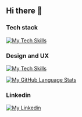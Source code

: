 ## Hi there 👋

### Tech stack
[![My Tech Skills](https://skillicons.dev/icons?i=react,sass,vite,js,ts,html,css,cs)](https://skillicons.dev)

### Design and UX
[![My Tech Skills](https://skillicons.dev/icons?i=figma,ps,ai)](https://skillicons.dev)

[![My GitHub Language Stats](https://github-readme-stats.vercel.app/api/top-langs/?username=jessicaagren&layout=compact&langs_count=5&theme=ambient_gradient&hide_border=true)]()





### Linkedin

[![My Linkedin](https://skillicons.dev/icons?i=linkedin)](https://www.linkedin.com/in/jessicaagren/)


<!--
![My GitHub stats](https://github-readme-stats.vercel.app/api?username=jessicaagren&langs_count=5&theme=react&bg_color=1F222E&title_color=F85D7F&hide_border=true&icon_color=F8D866)

Here are some ideas to get you started:

- 🔭 I’m currently working on ...
- 🌱 I’m currently learning ...
- 👯 I’m looking to collaborate on ...
- 🤔 I’m looking for help with ...
- 💬 Ask me about ...
- 📫 How to reach me: ...
- 😄 Pronouns: ...
- ⚡ Fun fact: ...
-->

